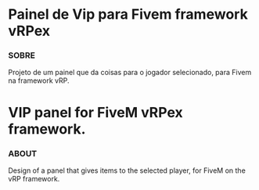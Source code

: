 
# Painel de Vip para Fivem framework vRPex
    
### SOBRE

Projeto de um painel que da coisas para o jogador selecionado, para Fivem na framework vRP.


# VIP panel for FiveM vRPex framework.

### ABOUT

Design of a panel that gives items to the selected player, for FiveM on the vRP framework.